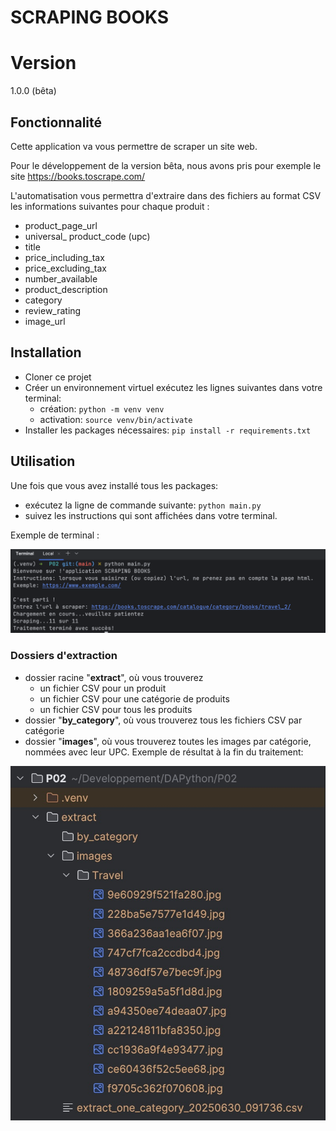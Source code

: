# SCRAPING BOOKS 

# Version
1.0.0 (bêta)

## Fonctionnalité
Cette application va vous permettre de scraper un site web.

Pour le développement de la version bêta, nous avons pris pour exemple le site  https://books.toscrape.com/ 

L'automatisation vous permettra d'extraire dans des fichiers au format CSV les informations suivantes pour chaque produit :

- product_page_url
- universal_ product_code (upc)
- title
- price_including_tax
- price_excluding_tax
- number_available
- product_description
- category
- review_rating
- image_url

## Installation
- Cloner ce projet
- Créer un environnement virtuel exécutez les lignes suivantes dans votre terminal:
   - création: `python -m venv venv`
   - activation: `source venv/bin/activate`
- Installer les packages nécessaires: `pip install -r requirements.txt`

## Utilisation
Une fois que vous avez installé tous les packages:
- exécutez la ligne de commande suivante: `python main.py` 
- suivez les instructions qui sont affichées dans votre terminal.

Exemple de terminal : 

![screenshot_treatment.png](screenshot_treatment.png)

### Dossiers d'extraction
- dossier racine "**extract**", où vous trouverez
   - un fichier CSV pour un produit
   - un fichier CSV pour une catégorie de produits
   - un fichier CSV pour tous les produits
- dossier "**by_category**", où vous trouverez tous les fichiers CSV par catégorie
- dossier "**images**", où vous trouverez toutes les images par catégorie, nommées avec leur UPC.
Exemple de résultat à la fin du traitement:

![screenshot_extract.jpg](screenshot_extract.jpg)


